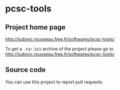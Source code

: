 pcsc-tools
==========

Project home page
-----------------
http://ludovic.rousseau.free.fr/softwares/pcsc-tools/

To get a ``.tar.bz2`` archive of the project please go to http://ludovic.rousseau.free.fr/softwares/pcsc-tools/

Source code
-----------
You can use this project to report pull requests.
